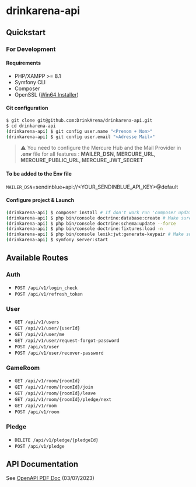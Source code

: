 # drinkarena-api

## Quickstart

### For Development

#### Requirements

- PHP/XAMPP >= 8.1
- Symfony CLI
- Composer
- OpenSSL ([Win64 Installer](https://slproweb.com/download/Win64OpenSSL-3_1_1.exe))

#### Git configuration

```sh
$ git clone git@github.com:DrinkArena/drinkarena-api.git
$ cd drinkarena-api
(drinkarena-api) $ git config user.name "<Prenom + Nom>"
(drinkarena-api) $ git config user.email "<Adresse Mail>"
```

> ⚠️ You need to configure the Mercure Hub and the Mail Provider in **.env** file for all features :
> **MAILER_DSN, MERCURE_URL, MERCURE_PUBLIC_URL, MERCURE_JWT_SECRET**

#### To be added to the Env file

`MAILER_DSN`=sendinblue+api://<YOUR_SENDINBLUE_API_KEY>@default

#### Configure project & Launch

```sh
(drinkarena-api) $ composer install # If don't work run 'composer update' before and retry install
(drinkarena-api) $ php bin/console doctrine:database:create # Make sure that all session are disconnected
(drinkarena-api) $ php bin/console doctrine:schema:update --force
(drinkarena-api) $ php bin/console doctrine:fixtures:load -n
(drinkarena-api) $ php bin/console lexik:jwt:generate-keypair # Make sure openssl is installed
(drinkarena-api) $ symfony server:start
```

## Available Routes

### Auth

- ``POST /api/v1/login_check``
- ``POST /api/v1/refresh_token``

### User

- ``GET /api/v1/users``
- ``GET /api/v1/user/{userId}``
- ``GET /api/v1/user/me``
- ``GET /api/v1/user/request-forgot-password``
- ``POST /api/v1/user``
- ``POST /api/v1/user/recover-password``

### GameRoom

- ``GET /api/v1/room/{roomId}``
- ``GET /api/v1/room/{roomId}/join``
- ``GET /api/v1/room/{roomId}/leave``
- ``GET /api/v1/room/{roomId}/pledge/next``
- ``GET /api/v1/room``
- ``POST /api/v1/room``

### Pledge

- ``DELETE /api/v1/pledge/{pledgeId}``
- ``POST /api/v1/pledge``

## API Documentation

See [OpenAPI PDF Doc](drinkarena-openapi-doc.pdf) (03/07/2023)
